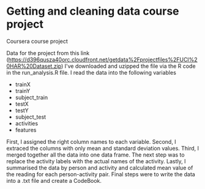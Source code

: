 # Getting and cleaning data course project
Coursera course project

Data for the project from this link
(https://d396qusza40orc.cloudfront.net/getdata%2Fprojectfiles%2FUCI%20HAR%20Dataset.zip)
I've downloaded and uzipped the file via the R code in the run_analysis.R file.
I read the data into the following variables
* trainX
* trainY
* subject_train
* testX
* testY
* subject_test
* activities
* features

First, I assigned the right column names to each variable. Second, I extraced the columns with only mean and standard deviation values. Third, I merged together all the data into one data frame. The next step was to replace the activity labels with the actual names of the activity. Lastly, I summarised the data by person and activity and calculated mean value of the reading for each person-activity pair. Final steps were to write the data into a .txt file and create a CodeBook.
